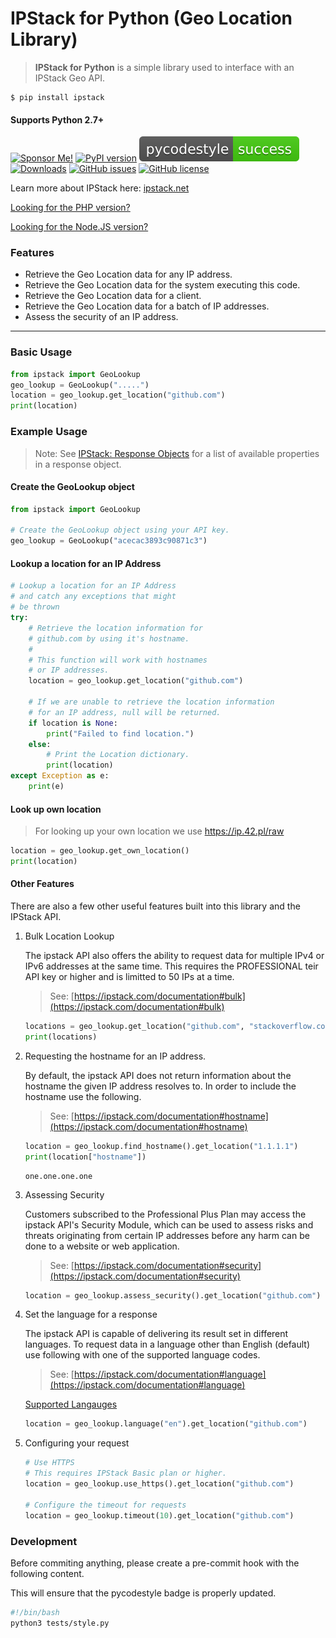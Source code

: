 # IPStack for Python (Geo Location Library)
> **IPStack for Python** is a simple library used to interface with an IPStack Geo API.

```
$ pip install ipstack
```


#### Supports Python 2.7+

[![Sponsor Me!](https://img.shields.io/badge/%F0%9F%92%B8-Sponsor%20Me!-blue)](https://github.com/sponsors/nathan-fiscaletti)
[![PyPI version](https://badge.fury.io/py/ipstack.svg)](https://badge.fury.io/py/ipstack)
[![PyCodeStyle](./stylebadge.svg)](./tests/latest.stylelog)
[![Downloads](https://pepy.tech/badge/ipstack)](https://pepy.tech/project/ipstack)
[![GitHub issues](https://img.shields.io/github/issues/nathan-fiscaletti/ipstackgeo-py.svg)](https://github.com/nathan-fiscaletti/ipstackgeo-py/issues)
[![GitHub license](https://img.shields.io/github/license/nathan-fiscaletti/ipstackgeo-py.svg)](https://github.com/nathan-fiscaletti/ipstackgeo-py/blob/master/LICENSE)

Learn more about IPStack here: [ipstack.net](https://ipstack.com/product)

[Looking for the PHP version?](https://github.com/nathan-fiscaletti/ipstackgeo-php)

[Looking for the Node.JS version?](https://github.com/nathan-fiscaletti/ipstackgeo-js)

### Features
* Retrieve the Geo Location data for any IP address.
* Retrieve the Geo Location data for the system executing this code.
* Retrieve the Geo Location data for a client.
* Retrieve the Geo Location data for a batch of IP addresses.
* Assess the security of an IP address.

---

### Basic Usage

```python
from ipstack import GeoLookup
geo_lookup = GeoLookup(".....")
location = geo_lookup.get_location("github.com")
print(location)
```

### Example Usage

> Note: See [IPStack: Response Objects](https://ipstack.com/documentation#objects) for a list of available properties in a response object.

#### Create the GeoLookup object

```python
from ipstack import GeoLookup

# Create the GeoLookup object using your API key.
geo_lookup = GeoLookup("acecac3893c90871c3")
```

#### Lookup a location for an IP Address

```python
# Lookup a location for an IP Address
# and catch any exceptions that might
# be thrown
try:
    # Retrieve the location information for 
    # github.com by using it's hostname.
    # 
    # This function will work with hostnames
    # or IP addresses.
    location = geo_lookup.get_location("github.com")
    
    # If we are unable to retrieve the location information
    # for an IP address, null will be returned.
    if location is None:
        print("Failed to find location.")
    else:
        # Print the Location dictionary.
        print(location)
except Exception as e:
    print(e)
```

#### Look up own location

> For looking up your own location we use https://ip.42.pl/raw

```python
location = geo_lookup.get_own_location()
print(location)
```

#### Other Features

There are also a few other useful features built into this library and the IPStack API.

1. Bulk Location Lookup

   The ipstack API also offers the ability to request data for multiple IPv4 or IPv6 addresses at the same time. This requires the PROFESSIONAL teir API key or higher and is limitted to 50 IPs at a time.
   > See: [https://ipstack.com/documentation#bulk](https://ipstack.com/documentation#bulk)

   ```python
   locations = geo_lookup.get_location("github.com", "stackoverflow.com")
   print(locations)
   ```

2. Requesting the hostname for an IP address.

   By default, the ipstack API does not return information about the hostname the given IP address resolves to. In order to include the hostname use the following.
   > See: [https://ipstack.com/documentation#hostname](https://ipstack.com/documentation#hostname)

   ```python
   location = geo_lookup.find_hostname().get_location("1.1.1.1")
   print(location["hostname"])
   ```

   ```
   one.one.one.one
   ```

3. Assessing Security

   Customers subscribed to the Professional Plus Plan may access the ipstack API's Security Module, which can be used to assess risks and threats originating from certain IP addresses before any harm can be done to a website or web application.
   > See: [https://ipstack.com/documentation#security](https://ipstack.com/documentation#security)

   ```python
   location = geo_lookup.assess_security().get_location("github.com")
   ```

4. Set the language for a response

   The ipstack API is capable of delivering its result set in different languages. To request data in a language other than English (default) use following with one of the supported language codes.
   > See: [https://ipstack.com/documentation#language](https://ipstack.com/documentation#language)

   [Supported Langauges](https://ipstack.com/documentation#language)

   ```python
   location = geo_lookup.language("en").get_location("github.com")
   ```

5. Configuring your request

   ```python
   # Use HTTPS
   # This requires IPStack Basic plan or higher.
   location = geo_lookup.use_https().get_location("github.com")

   # Configure the timeout for requests
   location = geo_lookup.timeout(10).get_location("github.com")
   ```

### Development

Before commiting anything, please create a pre-commit hook with the following content.

This will ensure that the pycodestyle badge is properly updated.

```bash
#!/bin/bash
python3 tests/style.py
```
